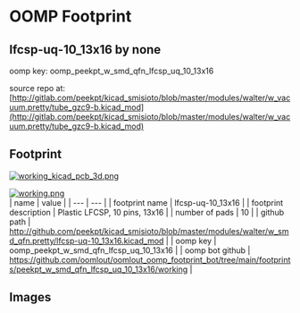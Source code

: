 # OOMP Footprint  
## lfcsp-uq-10_13x16  by none  
  
oomp key: oomp_peekpt_w_smd_qfn_lfcsp_uq_10_13x16  
  
source repo at: [http://gitlab.com/peekpt/kicad_smisioto/blob/master/modules/walter/w_vacuum.pretty/tube_gzc9-b.kicad_mod](http://gitlab.com/peekpt/kicad_smisioto/blob/master/modules/walter/w_vacuum.pretty/tube_gzc9-b.kicad_mod)  
## Footprint  
  
[![working_kicad_pcb_3d.png](working_kicad_pcb_3d_600.png)](working_kicad_pcb_3d.png)  
  
[![working.png](working_600.png)](working.png)  
| name | value | 
| --- | --- | 
| footprint name | lfcsp-uq-10_13x16 | 
| footprint description | Plastic LFCSP, 10 pins, 13x16 | 
| number of pads | 10 | 
| github path | http://github.com/peekpt/kicad_smisioto/blob/master/modules/walter/w_smd_qfn.pretty/lfcsp-uq-10_13x16.kicad_mod | 
| oomp key | oomp_peekpt_w_smd_qfn_lfcsp_uq_10_13x16 | 
| oomp bot github | https://github.com/oomlout/oomlout_oomp_footprint_bot/tree/main/footprints/peekpt_w_smd_qfn_lfcsp_uq_10_13x16/working | 
## Images  
